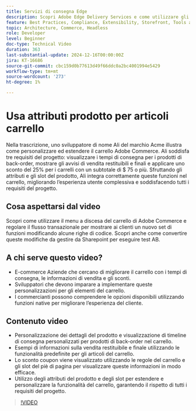 ```yaml
---
title: Servizi di consegna Edge
description: Scopri Adobe Edge Delivery Services e come utilizzare gli attributi del prodotto per visualizzare nuove informazioni sugli articoli del carrello.
feature: Best Practices, Compliance, Extensibility, Storefront, Tools and External Services
topic: Architecture, Commerce, Headless
role: Developer
level: Beginner
doc-type: Technical Video
duration: 363
last-substantial-update: 2024-12-16T00:00:00Z
jira: KT-16686
source-git-commit: cbc159d0b77613d49f66ddc0a2bc4001994e5429
workflow-type: tm+mt
source-wordcount: '273'
ht-degree: 1%

---
```


# Usa attributi prodotto per articoli carrello

Nella trascrizione, uno sviluppatore di nome Ali del marchio Acme illustra come personalizzare ed estendere il carrello Adobe Commerce. Ali soddisfa tre requisiti del progetto: visualizzare i tempi di consegna per i prodotti di back-order, mostrare gli avvisi di vendita restituibili e finali e applicare uno sconto del 25% per i carrelli con un subtotale di $ 75 o più. Sfruttando gli attributi e gli slot del prodotto, Ali integra correttamente queste funzioni nel carrello, migliorando l’esperienza utente complessiva e soddisfacendo tutti i requisiti del progetto.

## Cosa aspettarsi dal video

Scopri come utilizzare il menu a discesa del carrello di Adobe Commerce e regolare il flusso transazionale per mostrare ai clienti un nuovo set di funzioni modificando alcune righe di codice.  Scopri anche come convertire queste modifiche da gestire da Sharepoint per eseguire test AB.

## A chi serve questo video?

* E-commerce Aziende che cercano di migliorare il carrello con i tempi di consegna, le informazioni di vendita e gli sconti.
* Sviluppatori che devono imparare a implementare queste personalizzazioni per gli elementi del carrello.
* I commercianti possono comprendere le opzioni disponibili utilizzando funzioni native per migliorare l’esperienza del cliente.

## Contenuto video

* Personalizzazione dei dettagli del prodotto e visualizzazione di timeline di consegna personalizzati per prodotti di back-order nel carrello.
* Esempi di informazioni sulla vendita restituibile e finale utilizzando le funzionalità predefinite per gli articoli del carrello.
* Lo sconto coupon viene visualizzato utilizzando le regole del carrello e gli slot del piè di pagina per visualizzare queste informazioni in modo efficace.
* Utilizzo degli attributi del prodotto e degli slot per estendere e personalizzare la funzionalità del carrello, garantendo il rispetto di tutti i requisiti del progetto.

>[!VIDEO](https://video.tv.adobe.com/v/3441114?learn=on)
